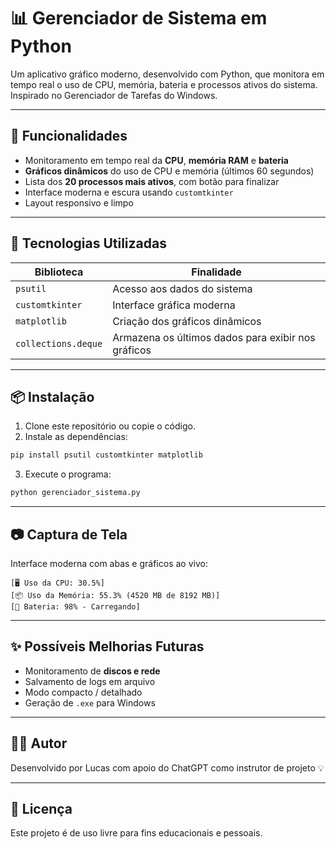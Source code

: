 
# 📊 Gerenciador de Sistema em Python

Um aplicativo gráfico moderno, desenvolvido com Python, que monitora em tempo real o uso de CPU, memória, bateria e processos ativos do sistema. Inspirado no Gerenciador de Tarefas do Windows.

---

## 🚀 Funcionalidades

- Monitoramento em tempo real da **CPU**, **memória RAM** e **bateria**
- **Gráficos dinâmicos** do uso de CPU e memória (últimos 60 segundos)
- Lista dos **20 processos mais ativos**, com botão para finalizar
- Interface moderna e escura usando `customtkinter`
- Layout responsivo e limpo

---

## 🧰 Tecnologias Utilizadas

| Biblioteca       | Finalidade                                           |
|------------------|------------------------------------------------------|
| `psutil`         | Acesso aos dados do sistema                          |
| `customtkinter`  | Interface gráfica moderna                            |
| `matplotlib`     | Criação dos gráficos dinâmicos                       |
| `collections.deque` | Armazena os últimos dados para exibir nos gráficos |

---

## 📦 Instalação

1. Clone este repositório ou copie o código.
2. Instale as dependências:

```bash
pip install psutil customtkinter matplotlib
```

3. Execute o programa:

```bash
python gerenciador_sistema.py
```

---

## 📷 Captura de Tela

Interface moderna com abas e gráficos ao vivo:

```
[🖥️ Uso da CPU: 30.5%]
[📦 Uso da Memória: 55.3% (4520 MB de 8192 MB)]
[🔋 Bateria: 98% - Carregando]
```

---

## ✨ Possíveis Melhorias Futuras

- Monitoramento de **discos e rede**
- Salvamento de logs em arquivo
- Modo compacto / detalhado
- Geração de `.exe` para Windows

---

## 🧑‍💻 Autor

Desenvolvido por Lucas com apoio do ChatGPT como instrutor de projeto 💡

---

## 📄 Licença

Este projeto é de uso livre para fins educacionais e pessoais.
